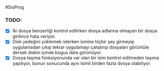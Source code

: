 #SisProg

### TODO:
- [x] İki dosya benzerliği kontrol edilirken dosya adlarına olmayan bir dosya girilince hata veriyor.
- [x] Disk yedeğini yüklemek isterken ismine hiçbir şey girmeyip uygulamadan çıkıp tekrar uygulamayı çalıştırıp dosyaları görüntüle dersek diskin içinde bogus data görünüyor.
- [x] Dosya taşıma fonksiyonunda var olan bir isim kontrol edilmeden taşıma yapılıyor, bunun sonucunda aynı isimli birden fazla dosya olabiliyor.